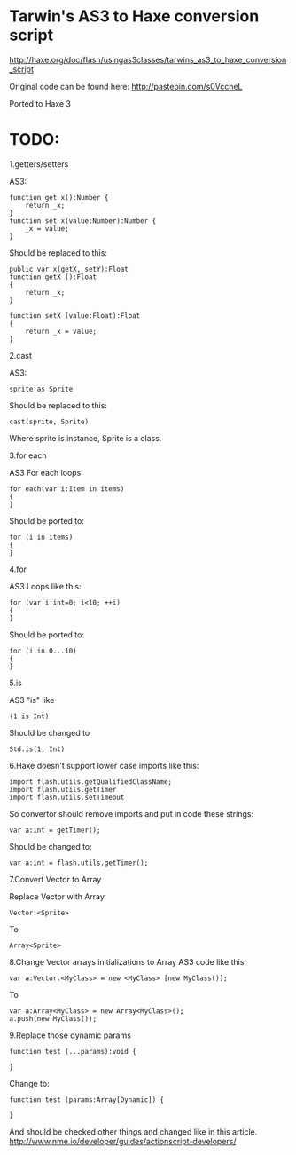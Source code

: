 ﻿Tarwin's AS3 to Haxe conversion script
======================================
http://haxe.org/doc/flash/usingas3classes/tarwins_as3_to_haxe_conversion_script

Original code can be found here: 
http://pastebin.com/s0VccheL

Ported to Haxe 3

TODO:
=====
1.getters/setters

AS3:

    function get x():Number {
    	return _x;
    }
    function set x(value:Number):Number {
    	_x = value;
    } 

Should be replaced to this:

    public var x(getX, setY):Float
    function getX ():Float
    {
        return _x;
    }

    function setX (value:Float):Float
    {
    	return _x = value;
    }

2.cast

AS3:

    sprite as Sprite
    
Should be replaced to this:

    cast(sprite, Sprite)

Where sprite is instance, Sprite is a class.

3.for each

AS3 For each loops

    for each(var i:Item in items)
    {
    }
    
Should be ported to:

    for (i in items)
    {
    }

4.for

AS3 Loops like this:

    for (var i:int=0; i<10; ++i)
    {
    }
    
Should be ported to:

    for (i in 0...10)
    {
    }

5.is

AS3 "is" like 

    (1 is Int)
    
Should be changed to 

    Std.is(1, Int)

6.Haxe doesn't support lower case imports like this:

    import flash.utils.getQualifiedClassName;
    import flash.utils.getTimer
    import flash.utils.setTimeout
    
So convertor should remove imports and put in code these strings:

    var a:int = getTimer();
    
Should be changed to:

    var a:int = flash.utils.getTimer();

7.Convert Vector to Array

Replace Vector with Array

    Vector.<Sprite>
    
To

    Array<Sprite>

8.Change Vector arrays initializations to Array
AS3 code like this:

    var a:Vector.<MyClass> = new <MyClass> [new MyClass()];
    
To

    var a:Array<MyClass> = new Array<MyClass>();
    a.push(new MyClass());

9.Replace those dynamic params

    function test (...params):void {
	
    }

Change to:

    function test (params:Array[Dynamic]) {
 
    }

And should be checked other things and changed like in this article.
http://www.nme.io/developer/guides/actionscript-developers/
